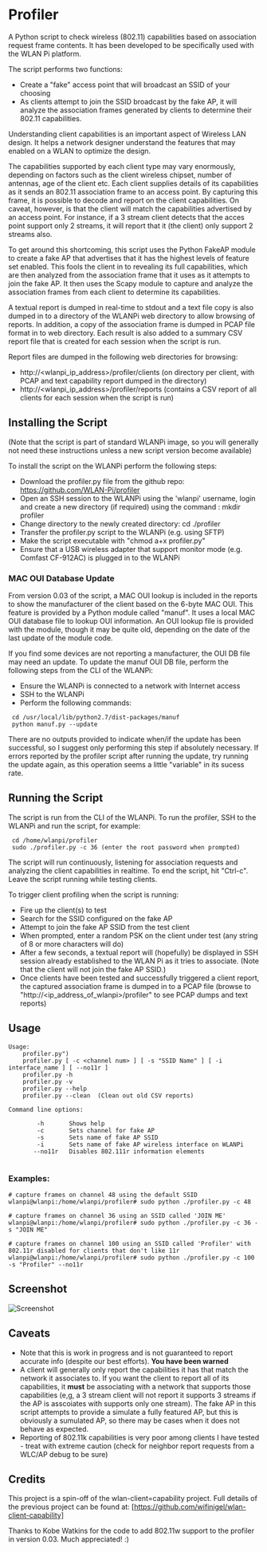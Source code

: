 # Profiler
A Python script to check wireless (802.11) capabilities based on association request frame contents. It has been developed to be specifically used with the WLAN Pi platform. 

The script performs two functions:

- Create a "fake" access point that will broadcast an SSID of your choosing
- As clients attempt to join the SSID broadcast by the fake AP, it will analyze the association frames generated by clients to determine their 802.11 capabilities.

Understanding client capabilities is an important aspect of Wireless LAN design. It helps a network designer understand the features that may enabled on a WLAN to optimize the design.

The capabilities supported by each client type may vary enormously, depending on factors such as the client wireless chipset, number of antennas, age of the client etc. Each client supplies details of its capabilities as it sends an 802.11 association frame to an access point. By capturing this frame, it is possible to decode and report on the client capabilities. On caveat, however, is that the client will match the capabilities advertised by an access point. For instance, if a 3 stream client detects that the acces point support only 2 streams, it will report that it (the client) only support 2 streams also. 

To get around this shortcoming, this script uses the Python FakeAP module to create a fake AP that advertises that it has the highest levels of feature set enabled. This fools the client in to revealing its full capabilities, which are then analyzed from the association frame that it uses as it attempts to join the fake AP. It then uses the Scapy module to capture and  analyze the association frames from each client to determine its capabilities.

A textual report is dumped in real-time to stdout and a text file copy is also dumped in to a directory of the WLANPi web directory to allow browsing of reports. In addition, a copy of the association frame is dumped in PCAP file format in to web directory. Each result is also added to a summary CSV report file that is created for each session when the script is run.

Report files are dumped in the following web directories for browsing:

- http://<wlanpi_ip_address>/profiler/clients (on directory per client, with PCAP and text capability report dumped in the directory)
- http://<wlanpi_ip_address>/profiler/reports (contains a CSV report of all clients for each session when the script is run)

## Installing the Script

(Note that the script is part of standard WLANPi image, so you will generally not need these instructions unless a new script version become available)

To install the script on the WLANPi perform the following steps:

- Download the profiler.py file from the github repo: https://github.com/WLAN-Pi/profiler
- Open an SSH session to the WLANPi using the 'wlanpi' username, login and create a new directory (if required) using the command : mkdir profiler
- Change directory to the newly created directory: cd ./profiler
- Transfer the profiler.py script to the WLANPi (e.g. using SFTP)
- Make the script executable with "chmod a+x profiler.py"
- Ensure that a USB wireless adapter that support monitor mode (e.g. Comfast CF-912AC) is plugged in to the WLANPi

### MAC OUI Database Update

From version 0.03 of the script, a MAC OUI lookup is included in the reports to show the manufacturer of the client based on the 6-byte MAC OUI. This feature is provided by a Python module called "manuf". It uses a local MAC OUI database file to lookup OUI information. An OUI lookup file is provided with the module, though it may be quite old, depending on the date of the last update of the module code.

If you find some devices are not reporting a manufacturer, the OUI DB file may need an update. To update the manuf OUI DB file, perform the following steps from the CLI of the WLANPi:

- Ensure the WLANPi is connected to a network with Internet access
- SSH to the WLANPi
- Perform the following commands:

```
 cd /usr/local/lib/python2.7/dist-packages/manuf
 python manuf.py --update
```

There are no outputs provided to indicate when/if the update has been successful, so I suggest only performing this step if absolutely necessary. If errors reported by the profiler script after running the update, try running the update again, as this operation seems a little "variable" in its sucess rate.

## Running the Script

The script is run from the CLI of the WLANPi. To run the profiler, SSH to the WLANPi and run the script, for example:

```
 cd /home/wlanpi/profiler
 sudo ./profiler.py -c 36 (enter the root password when prompted)
```

The script will run continuously, listening for association requests and analyzing the client capabilities in realtime. To end the script, hit "Ctrl-c". Leave the script running while testing clients.

To trigger client profiling when the script is running:

- Fire up the client(s) to test
- Search for the SSID configured on the fake AP
- Attempt to join the fake AP SSID from the test client
- When prompted, enter a random PSK on the client under test (any string of 8 or more characters will do)
- After a few seconds, a textual report will (hopefully) be displayed in SSH session already established to the WLAN Pi as it tries to associate. (Note that the client will not join the fake AP SSID.)
- Once clients have been tested and successfully triggered a client report, the captured association frame is dumped in to a PCAP file (browse to "http://<ip_address_of_wlanpi>/profiler" to see PCAP dumps and text reports)

## Usage

```
Usage:
    profiler.py")
    profiler.py [ -c <channel num> ] [ -s "SSID Name" ] [ -i interface_name ] [ --no11r ]
    profiler.py -h
    profiler.py -v
    profiler.py --help
    profiler.py --clean  (Clean out old CSV reports)
    
Command line options:

        -h       Shows help
        -c       Sets channel for fake AP
        -s       Sets name of fake AP SSID
        -i       Sets name of fake AP wireless interface on WLANPi
       --no11r   Disables 802.111r information elements
 
 ```
### Examples:

```
# capture frames on channel 48 using the default SSID
wlanpi@wlanpi:/home/wlanpi/profiler# sudo python ./profiler.py -c 48

```

```
# capture frames on channel 36 using an SSID called 'JOIN ME'
wlanpi@wlanpi:/home/wlanpi/profiler# sudo python ./profiler.py -c 36 -s "JOIN ME"

```

```
# capture frames on channel 100 using an SSID called 'Profiler' with 802.11r disabled for clients that don't like 11r
wlanpi@wlanpi:/home/wlanpi/profiler# sudo python ./profiler.py -c 100 -s "Profiler" --no11r
```

## Screenshot

![Screenshot](https://github.com/WLAN-Pi/Profiler/blob/master/screenshot1.png)

## Caveats
- Note that this is work in progress and is not guaranteed to report accurate info (despite our best efforts). **You have been warned**
- A client will generally only report the capabilities it has that match the network it associates to. If you want the client to report all of its capabilities, it **must** be associating with a network that supports those capabilities (e,g, a 3 stream client will not report it supports 3 streams if the AP is asscoiates with supports only one stream). The fake AP in this script attempts to provide a simulate a fully featured AP, but this is obviously a sumulated AP, so there may be cases when it does not behave as expected. 
- Reporting of 802.11k capabilities is very poor among clients I have tested - treat with extreme caution (check for neighbor report requests from a WLC/AP debug to be sure)

## Credits
This project is a spin-off of the wlan-client=capability project. Full details of the previous project can be found at: [https://github.com/wifinigel/wlan-client-capability]

Thanks to Kobe Watkins for the code to add 802.11w support to the profiler in version 0.03. Much appreciated! :)

